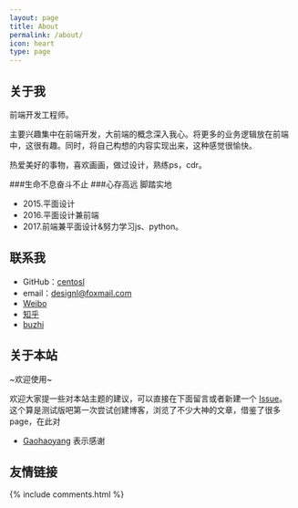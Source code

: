 ```yaml
---
layout: page
title: About
permalink: /about/
icon: heart
type: page
---
```


<!-- * content
{:toc}
 -->
## 关于我

<!-- <iframe src="https://githubbadge.appspot.com/gaohaoyang?s=1" style="border: 0;height: 142px;width: 200px;overflow: hidden;" frameBorder="0"></iframe> -->

前端开发工程师。

主要兴趣集中在前端开发，大前端的概念深入我心。将更多的业务逻辑放在前端中，这很有趣。同时，将自己构想的内容实现出来，这种感觉很愉快。

热爱美好的事物，喜欢画画，做过设计，熟练ps，cdr。

###生命不息奋斗不止
###心存高远  脚踏实地
* 2015.平面设计
* 2016.平面设计兼前端
* 2017.前端兼平面设计&努力学习js、python。

## 联系我

* GitHub：[centosl](https://github.com/centosl)
* email：designl@foxmail.com
* [Weibo](https://weibo.com/5824704588/)
* [知乎](https://www.zhihu.com/people/centosl)
* [buzhi](https://www.zhihu.com/people/centosl)
## 关于本站

~欢迎使用~

欢迎大家提一些对本站主题的建议，可以直接在下面留言或者新建一个 [Issue](https://github.com/centosl/centosl.github.io/issues)。
这个算是测试版吧第一次尝试创建博客，浏览了不少大神的文章，借鉴了很多page，在此对
* [Gaohaoyang](https://github.com/Gaohaoyang)
表示感谢


## 友情链接
<!-- 
[羡辙杂俎](http://zhangwenli.com/blog) \| [Anotherhome](https://www.anotherhome.net) \| [Reverland](http://reverland.org/) \| [ZhiLi](http://lizhipower.github.io/) \| [Simmer](http://simmer-jun.github.io/) \| [awthink](http://awthink.net/) \| [Aralic](http://aralic.github.io/) \| [zchen9](http://www.chen9.info/) \| [wuhuaji](http://wuhuaji.me/) \| [lisheng](http://www.lishengcn.cn/) \| [薛彬XueBin](http://axuebin.com/blog/) \| [TBOOX](http://www.tboox.org/cn/) \|  [Ling](http://linglinyp.com/)
 -->
<!-- ## Comments -->

{% include comments.html %}
